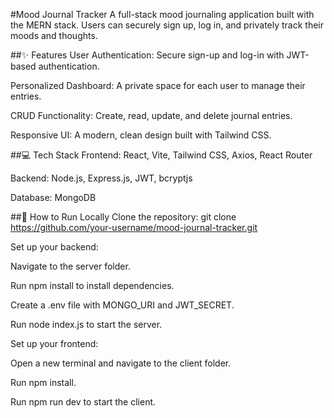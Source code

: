 #Mood Journal Tracker
A full-stack mood journaling application built with the MERN stack. Users can securely sign up, log in, and privately track their moods and thoughts.

##✨ Features
User Authentication: Secure sign-up and log-in with JWT-based authentication.

Personalized Dashboard: A private space for each user to manage their entries.

CRUD Functionality: Create, read, update, and delete journal entries.

Responsive UI: A modern, clean design built with Tailwind CSS.

##💻 Tech Stack
Frontend: React, Vite, Tailwind CSS, Axios, React Router

Backend: Node.js, Express.js, JWT, bcryptjs

Database: MongoDB

##🚀 How to Run Locally
Clone the repository:
git clone https://github.com/your-username/mood-journal-tracker.git

Set up your backend:

Navigate to the server folder.

Run npm install to install dependencies.

Create a .env file with MONGO_URI and JWT_SECRET.

Run node index.js to start the server.

Set up your frontend:

Open a new terminal and navigate to the client folder.

Run npm install.

Run npm run dev to start the client.
